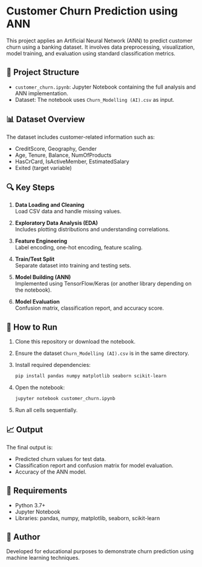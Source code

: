# Customer Churn Prediction using ANN

This project applies an Artificial Neural Network (ANN) to predict customer churn using a banking dataset. It involves data preprocessing, visualization, model training, and evaluation using standard classification metrics.

## 📁 Project Structure

- `customer_churn.ipynb`: Jupyter Notebook containing the full analysis and ANN implementation.
- Dataset: The notebook uses `Churn_Modelling (AI).csv` as input.

## 📊 Dataset Overview

The dataset includes customer-related information such as:
- CreditScore, Geography, Gender
- Age, Tenure, Balance, NumOfProducts
- HasCrCard, IsActiveMember, EstimatedSalary
- Exited (target variable)

## 🔍 Key Steps

1. **Data Loading and Cleaning**  
   Load CSV data and handle missing values.

2. **Exploratory Data Analysis (EDA)**  
   Includes plotting distributions and understanding correlations.

3. **Feature Engineering**  
   Label encoding, one-hot encoding, feature scaling.

4. **Train/Test Split**  
   Separate dataset into training and testing sets.

5. **Model Building (ANN)**  
   Implemented using TensorFlow/Keras (or another library depending on the notebook).

6. **Model Evaluation**  
   Confusion matrix, classification report, and accuracy score.

## 🚀 How to Run

1. Clone this repository or download the notebook.
2. Ensure the dataset `Churn_Modelling (AI).csv` is in the same directory.
3. Install required dependencies:

   ```bash
   pip install pandas numpy matplotlib seaborn scikit-learn
   ```

4. Open the notebook:

   ```bash
   jupyter notebook customer_churn.ipynb
   ```

5. Run all cells sequentially.

## 📈 Output

The final output is:
- Predicted churn values for test data.
- Classification report and confusion matrix for model evaluation.
- Accuracy of the ANN model.

## 📌 Requirements

- Python 3.7+
- Jupyter Notebook
- Libraries: pandas, numpy, matplotlib, seaborn, scikit-learn

## 🧠 Author

Developed for educational purposes to demonstrate churn prediction using machine learning techniques.

